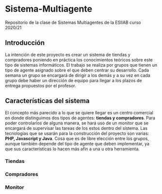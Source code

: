 # Sistema-Multiagente
Repositorio de la clase de Sistemas Multiagentes de la ESIIAB curso 2020/21

## Introducción
La intención de este proyecto es crear un sistema de tiendas y compradores poniendo en práctica los conocimientos teóricos sobre este tipo de sistemas informáticos.
El trabajo se realiza por grupos que tienen un tipo de agente asignado sobre el que deben centrar su desarrollo. Cada semana un grupo se encargará de dirigir a los demás y a su vez
en cada grupo debe haber un dirección de equipo para llegar a los plazos de entrega propuestos por el profesor.

## Características del sistema
El concepto más parecido a lo que se quiere llegar es un centro comercial en donde distinguimos dos tipos de agentes: **tiendas y compradores**. Para poder controlarlos de alguna manera,
se hará uso de un monitor que se encargará de supervisar las tareas de los estos dentro del sistema.
Las tecnologías que se usarán para la construcción del proyecto son varias: **PHP, Javascript y Java**. Cosa que es de libre elección entre los grupos, aunque también depende del tipo de agente
que deben implementar, ya que sus características lo hacen más afin a una u otra herramienta.

### Tiendas

### Compradores

### Monitor
